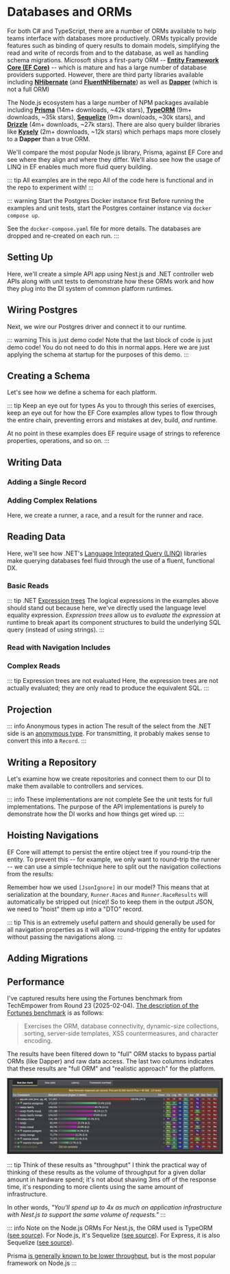 # Databases and ORMs

For both C# and TypeScript, there are a number of ORMs available to help teams interface with databases more productively.  ORMs typically provide features such as binding of query results to domain models, simplifying the read and write of records from and to the database, as well as handling schema migrations.  Microsoft ships a first-party ORM -- [**Entity Framework Core (EF Core)**](https://github.com/dotnet/efcore) -- which is mature and has a large number of database providers supported.  However, there are third party libraries available including [**NHibernate**](https://github.com/nhibernate/nhibernate-core) (and [**FluentNHibernate**](https://github.com/nhibernate/fluent-nhibernate)) as well as [**Dapper**](https://github.com/DapperLib/Dapper) (which is not a full ORM)

The Node.js ecosystem has a large number of NPM packages available including [**Prisma**](https://github.com/prisma/prisma) (14m+ downloads, ~42k stars), [**TypeORM**](https://github.com/typeorm/typeorm) (9m+ downloads, ~35k stars), [**Sequelize**](https://github.com/sequelize/sequelize) (9m+ downloads, ~30k stars), and [**Drizzle**](https://github.com/drizzle-team/drizzle-orm) (4m+ downloads, ~27k stars).  There are also query builder libraries like [**Kysely**](https://github.com/kysely-org/kysely) (2m+ downloads, ~12k stars) which perhaps maps more closely to a **Dapper** than a true ORM.

We'll compare the most popular Node.js library, Prisma, against EF Core and see where they align and where they differ.  We'll also see how the usage of LINQ in EF enables much more fluid query building.

::: tip All examples are in the repo
All of the code here is functional and in the repo to experiment with!
:::

::: warning Start the Postgres Docker instance first
Before running the examples and unit tests, start the Postgres container instance via `docker compose up`.

See the `docker-compose.yaml` file for more details.  The databases are dropped and re-created on each run.
:::

## Setting Up

Here, we'll create a simple API app using Nest.js and .NET controller web APIs along with unit tests to demonstrate how these ORMs work and how they plug into the DI system of common platform runtimes.

<CodeSplitter>
  <template #left>

```ts
// 🚧  WIP
```

  </template>
  <template #right>

```shell
# Add our packages in /src/csharp/ef-api
cd src/csharp
mkdir ef-api
cd ef-api
dotnet new webapi --use-controllers --no-https

# Add Pg driver for Entity Framework
dotnet add package Npgsql.EntityFrameworkCore.PostgreSQL

# Add to allow snake_case naming (because Pg and caps are no fun)
dotnet add package EFCore.NamingConventions

# Add for migrations
dotnet add package Microsoft.EntityFrameworkCore.Design

# Add for unit tests
dotnet add package XUnit
```

  </template>
</CodeSplitter>

## Wiring Postgres

Next, we wire our Postgres driver and connect it to our runtime.

<CodeSplitter>
  <template #left>

```ts
// 🚧  WIP
```

  </template>
  <template #right>

```csharp{24,25,29-34}
// 📄 Database.cs
// This is just for us to inject the connection string (and other config)
public record DbConfig(string ConnectionString);

// This is our database.  The key is to inherit from DbContext
public class Database(DbConfig config) : DbContext {
  // This method gets called on startup and we'll configure our database
  protected override void OnConfiguring(DbContextOptionsBuilder optionsBuilder) {
    if (optionsBuilder.IsConfigured){
      return;
    }

    optionsBuilder
      .UseNpgsql(config.ConnectionString, o => o.UseAdminDatabase("postgres"))
      .UseSnakeCaseNamingConvention()
      .EnableDetailedErrors() // ⚠️ ONLY DEV CODE
      .EnableSensitiveDataLogging(); // ⚠️ ONLY DEV CODE
  }
}

// 📄 Program.cs
var connectionString = "server=127.0.0.1;port=5432;database=momo;user id=postgres;password=postgres;include error detail=true;";

builder.Services.AddSingleton(new DbConfig(connectionString));
builder.Services.AddDbContext<Database>();

var app = var app = builder.Build();

// ⚠️ ONLY DEMO CODE; NOT FOR PROD ⚠️
// Get our database from DI and ensure we create it
// (because our Docker container is ephemeral)
using var scope = app.Services.CreateScope();
var db = scope.ServiceProvider.GetService<Database>()!;
db.Database.EnsureCreated();
```

  </template>
</CodeSplitter>

::: warning This is just demo code!
Note that the last block of code is just demo code!  You do not need to do this in normal apps.  Here we are just applying the schema at startup for the purposes of this demo.
:::

## Creating a Schema

Let's see how we define a schema for each platform.

::: tip Keep an eye out for types
As you to through this series of exercises, keep an eye out for how the EF Core examples allow types to flow through the entire chain, preventing errors and mistakes at dev, build, *and* runtime.

At no point in these examples does EF require usage of strings to reference properties, operations, and so on.
:::

<CodeSplitter>
  <template #left>

```ts
// 🚧  WIP
```

  </template>
  <template #right>

```csharp{3,4}
public class Database(DbConfig config) : DbContext {
  // 👇 These two define our schema
  public DbSet<Runner> Runners { get; set; } = null!;
  public DbSet<Race> Races { get; set; } = null!;

  // ℹ️ Note that we don't map the relation table directly

  protected override void OnConfiguring(DbContextOptionsBuilder optionsBuilder) {
    // Snipped...
  }
}

// 🏃‍♀️ Runners
[Index(nameof(Email))]
public class Runner {
  [DatabaseGenerated(DatabaseGeneratedOption.Identity)]
  public int Id { get; set; }
  public required string Name { get; set; }
  public required string Email { get; set; }
  public required string Country { get; set; }
  [JsonIgnore] // 👇 Do not serialize this to JSON
  public List<Race>? Races { get; set; }
  [JsonIgnore] // 👇 Do not serialize this to JSON
  public List<RaceResult>? RaceResults { get; set; }
}

// 🏎️ Races
[Index(nameof(Date))]
public class Race {
  [DatabaseGenerated(DatabaseGeneratedOption.Identity)]
  public int Id { get; set; }
  public required string Name { get; set; }
  public required DateTime Date { get; set; }
  public required decimal DistanceKm { get; set; }
  [JsonIgnore] // 👇 Do not serialize this to JSON
  public List<Runner>? Runners { get; set; }
  [JsonIgnore] // 👇 Do not serialize this to JSON
  public List<RaceResult>? RaceResults { get; set; }
}

// 🥇 Results (maps many-to-many)
// This is an implicit table that we don't access directly but
// through the navigation of the properties
[PrimaryKey(nameof(RunnerId), nameof(RaceId))]
[Index(nameof(BibNumber))]
public class RaceResult {
  public int RunnerId { get; set; }
  public int RaceId { get; set; }
  public Runner Runner { get; set; } = null!;
  public int BibNumber { get; set; }
  public Race Race { get; set; } = null!;
  public int Position { get; set; }
  public TimeSpan Time { get; set; }
}
```

  </template>
</CodeSplitter>

## Writing Data

### Adding a Single Record

<CodeSplitter>
  <template #left>

```ts
// 🚧  WIP
```

  </template>
  <template #right>

```csharp
db.Races.Add(new () {
  Name = "New York City Marathon",
  Date = new DateTime(),
  DistanceKm = 42.195m
});

await db.SaveChangesAsync();
```

  </template>
</CodeSplitter>

### Adding Complex Relations

Here, we create a runner, a race, and a result for the runner and race.

<CodeSplitter>
  <template #left>

```ts
// 🚧  WIP
```

  </template>
  <template #right>

```csharp
var runner = new Runner() {
  Name = "Ada Lovelace",
  Email = "ada@example.org",
  Country = "United Kingdom"
};

var race = new Race() {
  Name = "New York City Marathon",
  Date = new DateTime(),
  DistanceKm = 42.195m
};

runner.Races = [race];

var result = new RaceResult() {
  Runner = runner,
  Race = race,
  BibNumber = 1,
  Position = 1,
  Time = TimeSpan.FromMinutes(120)
};

runner.RaceResults = [result];

db.Add(runner);

await db.SaveChangesAsync();
```

  </template>
</CodeSplitter>

## Reading Data

Here, we'll see how .NET's [Language Integrated Query (LINQ)](./linq.md) libraries make querying databases feel fluid through the use of a fluent, functional DX.

### Basic Reads

<CodeSplitter>
  <template #left>

```ts
// 🚧  WIP
```

  </template>
  <template #right>

```csharp
// Composing Where clauses
var loadedRunners = await db.Runners
  .Where(r => r.Name.StartsWith("Ada"))
  .Where(r => r.Name == "Alan") // logical And
  .ToListAsync();
  // ✅ 0 results

// Here we see .NET Expressions in action because
// we can actually read this equality expression at runtime
// and break it down.  Cool! 😎

// Still 0 results; same query:
loadedRunners = await db.Runners
  .Where(r => r.Name.StartsWith("Ada")
    && r.Name.StartsWith("Alan")
  )
  .ToListAsync();
  // ✅ 0 results

// 2 results
loadedRunners = await db.Runners
  .Where(r => r.Name.StartsWith("Ada")
    || r.Name.StartsWith("Alan")
  )
  .ToListAsync();
  // ✅ 2 results
```

  </template>
</CodeSplitter>

::: tip .NET [Expression trees](https://learn.microsoft.com/en-us/dotnet/csharp/advanced-topics/expression-trees/)
The logical expressions in the examples above should stand out because here, we've directly used the language level equality expression. *Expression trees* allow us to *evaluate the expression* at runtime to break apart its component structures to build the underlying SQL query (instead of using strings).
:::

### Read with Navigation Includes

<CodeSplitter>
  <template #left>

```ts
// 🚧  WIP
```

  </template>
  <template #right>

```csharp
// Read the runners and include the navigation properties
var loadedRunner = await db.Runners
  .Include(r => r.RaceResults)
  .Include(r => r.Races)
  .ToListAsync();

// Read a specific runner with filtering
var loadedAda = await db.Runners
  .Include(r => r.RaceResults)
  .Include(r => r.Races)
  .FirstAsync(r => r.Email == "ada@example.org");
```

  </template>
</CodeSplitter>

### Complex Reads

<CodeSplitter>
  <template #left>

```ts

```

  </template>
  <template #right>

```csharp
// Read with a filter on the navigation for races where
// the runner finished in the top 10, 2 hours or less, and
// the race name contained the word "New"
var loadedAda = await db.Runners
  .Include(r => r.RaceResults.Where(
    finish => finish.Position <= 10
      && finish.Time <= TimeSpan.FromHours(2)
      && finish.Race.Name.Contains("New")
    )
  )
  .FirstAsync(r => r.Email == "ada@example.org");
  // Only Ada (Runner + RaceResult populated)

// Same read, but we only want the runners (not their results)
var loadedRunners = await db.Runners
  .Where(r => r.RaceResults.Where(
    finish => finish.Position <= 10
      && finish.Time <= TimeSpan.FromHours(2)
      && finish.Race.Name.Contains("New")
    ).Any()
  ).ToListAsync();
  // Only Ada (Runner only)
```

  </template>
</CodeSplitter>

::: tip Expression trees are not evaluated
Here, the expression trees are not actually evaluated; they are only read to produce the equivalent SQL.
:::

## Projection

<CodeSplitter>
  <template #left>

```ts
// 🚧  WIP
```

  </template>
  <template #right>

```csharp{9-14}
// Load Ada's top 10 races, order by finish position, and
// project the results
var loadedAdasTop10Races = await db.Runners
  .Where(r => r.Email == "ada@example.org")
  .SelectMany(r => r.RaceResults!.Where(
    finish => finish.Position <= 10)
  )
  // ✨ Notice how everything is fully typed downstack
  .Select(finish => new {
    Runner = finish.Runner.Name,
    Race = finish.Race.Name,
    finish.Position,
    finish.Time
  })
  .OrderBy(r => r.Position)
  .ToListAsync();

/*
* [
*  { Runner: "Ada Lovelace", Race: "New York City Marathon", Position: 1, Time: 00:02:00 }
*  { Runner: "Ada Lovelace", Race: "Boston Marathon", Position: 5, Time: 00:02:25 }
* ]
*/
```

  </template>
</CodeSplitter>

::: info Anonymous types in action
The result of the select from the .NET side is an [anonymous type](../basics/classes.md#anonymous-types).  For transmitting, it probably makes sense to convert this into a `Record`.
:::

## Writing a Repository

Let's examine how we create repositories and connect them to our DI to make them available to controllers and services.

::: info These implementations are not complete
See the unit tests for full implementations.  The purpose of the API implementations is purely to demonstrate how the DI works and how things get wired up.
:::

<CodeSplitter>
  <template #left>

```ts
// 🚧  WIP
```

  </template>
  <template #right>

```csharp{40,49,54-58}
// 📄 ResultsRepository.cs: Sample repository
public class ResultsRepository(
  Database db // 👈 Injected via DI
) {
  public async Task<IEnumerable<RunnerRaceResult>> Top10FinishesByRunner(string email)
    => (await db.Runners
      .Where(r => r.Email == email)
      .SelectMany(r => r.RaceResults!.Where(
        finish => finish.Position <= 10)
      )
      // ✨ Notice how everything is fully typed downstack
      .Select(finish => new {
          RunnerName = finish.Runner.Name,
          RaceName = finish.Race.Name,
          finish.Position,
          finish.Time,
          RaceDate = finish.Race.Date
        }
      )
      .OrderBy(r => r.Position)
      .ToListAsync())
      .Select(r => new RunnerRaceResult(
        r.RunnerName,
        r.RaceName,
        r.Position,
        r.Time,
        r.RaceDate
      ));
}

public record RunnerRaceResult(
  string RunnerName,
  string RaceName,
  int Position,
  TimeSpan Time,
  DateTime RaceDate
);

// 📄 Program.cs: set up our DI
builder.Services.AddScoped<ResultsRepository>();
builder.Services.AddSingleton(new DbConfig(connectionString));
builder.Services.AddDbContext<Database>();

// 📄 AppController.cs: Add our endpoint and DI
[ApiController]
[Route("[controller]")]
public class AppController(
  ILogger<AppController> logger,
  ResultsRepository resultsRepository
) : ControllerBase {
  [HttpGet]
  public string Get() => "Hello, World!";

  [HttpGet("/top10/{email}")]
  public async Task<List<RunnerRaceResult>> GetTop10FinishesByRunner(string email) {
    var results = await resultsRepository.Top10FinishesByRunner(email);
    return [.. results];
  }
}
```

  </template>
</CodeSplitter>

## Hoisting Navigations

EF Core will attempt to persist the entire object tree if you round-trip the entity.  To prevent this -- for example, we only want to round-trip the runner -- we can use a simple technique here to split out the navigation collections from the results:

<CodeSplitter>
  <template #left>

```ts
// 🚧  WIP
```

  </template>
  <template #right>

```csharp{4,5,20-22}
// 📄 ResultsRepository.cs: Retrieve a runner and her results
public async Task<Runner> RunnerResults(string email)
  => await db.Runners
    .Include(r => r.RaceResults) // 👈 Included
    .Include(r => r.Races) // 👈 Included
    .FirstAsync(r => r.Email == email);

// We "hoist" our dependent properties here.
public record RunnerResults(
  Runner Runner,
  Races[] Races,
  RaceResult[] Results
);

// 📄 AppController.cs: Endpoint for runner and results
[HttpGet("/results/{email}")]
public async Task<RunnerResults> GetRunnerResults(string email) {
  var result = await resultsRepository.RunnerResults(email);
  return new(
    result,  // 👈 Will NOT have .Races and .Result in JSON output
    [..result.RaceResults ?? []], // 👈 Hoisted
    [..result.Races ?? []]  // 👈 Hoisted
  );
}
```

  </template>
</CodeSplitter>

Remember how we used `[JsonIgnore]` in our model? This means that at serialization at the boundary, `Runner.Races` and `Runner.RaceResults` will automatically be stripped out (nice)!  So to keep them in the output JSON, we need to "hoist" them up into a "DTO" record.

::: tip
This is an extremely useful pattern and should generally be used for all navigation properties as it will allow round-tripping the entity for updates without passing the navigations along.
:::

## Adding Migrations

<CodeSplitter>
  <template #left>

```ts
// 🚧  WIP
```

  </template>
  <template #right>

```shell
# From /src/csharp/ef-api
dotnet ef migrations add Initial

# Generate idempotent SQL file (best for upstream deployment)
dotnet ef migrations script \
  --output Migrations/Scripted/migration.sql \
  --idempotent

# Apply updates
dotnet ef database update
```

  </template>
</CodeSplitter>

## Performance

I've captured results here using the Fortunes benchmark from TechEmpower from Round 23 (2025-02-04).  [The description of the Fortunes benchmark](https://github.com/TechEmpower/FrameworkBenchmarks/wiki/Project-Information-Framework-Tests-Overview) is as follows:

> Exercises the ORM, database connectivity, dynamic-size collections, sorting, server-side templates, XSS countermeasures, and character encoding.

The results have been filtered down to "full" ORM stacks to bypass partial ORMs (like Dapper) and raw data access.  The last two columns indicates that these results are "full ORM" and "realistic approach" for the platform.

![ORM performance](../../assets/orm-perf.png)

::: tip Think of these results as "throughput"
I think the practical way of thinking of these results as the volume of throughput for a given dollar amount in hardware spend; it's not about shaving 3ms off of the response time, it's responding to more clients using the same amount of infrastructure.

In other words, *"You'll spend up to 4x as much on application infrastructure with Nest.js to support the same volume of requests."*
:::

::: info Note on the Node.js ORMs
For Nest.js, the ORM used is TypeORM ([see source](https://github.com/TechEmpower/FrameworkBenchmarks/blob/master/frameworks/TypeScript/nest/package.json#L35)).  For Node.js, it's Sequelize ([see source](https://github.com/TechEmpower/FrameworkBenchmarks/blob/master/frameworks/JavaScript/nodejs/package.json#L17)).  For Express, it is also Sequelize ([see source](https://github.com/TechEmpower/FrameworkBenchmarks/blob/master/frameworks/JavaScript/express/package.json#L17)).

Prisma [is generally known to be lower throughput](https://github.com/geldata/imdbench?tab=readme-ov-file#javascript-orms-full-report), but is the most popular framework on Node.js
:::
